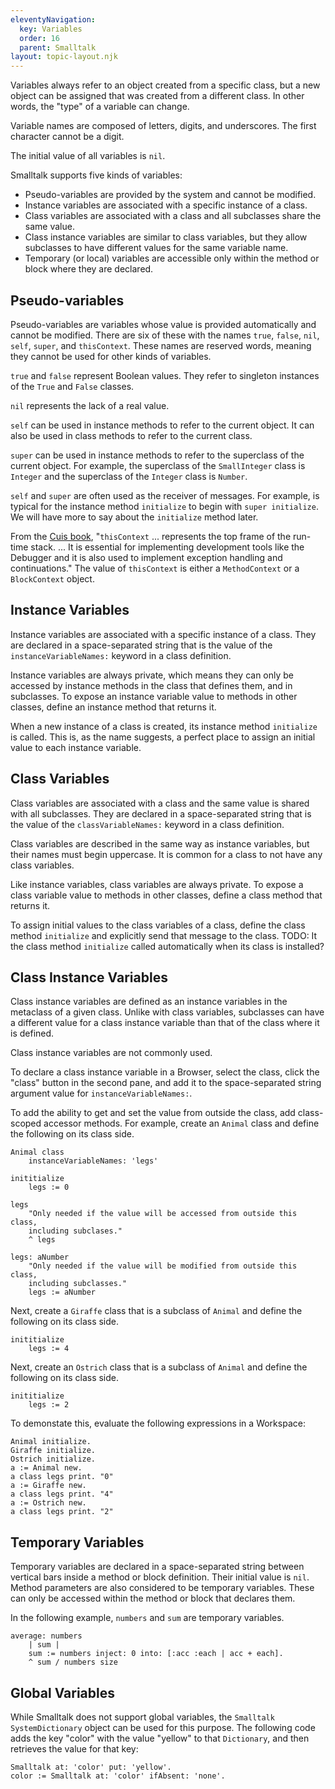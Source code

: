 ```yaml
---
eleventyNavigation:
  key: Variables
  order: 16
  parent: Smalltalk
layout: topic-layout.njk
---
```


Variables always refer to an object created from a specific class,
but a new object can be assigned that was created from a different class.
In other words, the "type" of a variable can change.

Variable names are composed of letters, digits, and underscores.
The first character cannot be a digit.

The initial value of all variables is `nil`.

Smalltalk supports five kinds of variables:

- Pseudo-variables are provided by the system and cannot be modified.
- Instance variables are associated with a specific instance of a class.
- Class variables are associated with a class
  and all subclasses share the same value.
- Class instance variables are similar to class variables, but
  they allow subclasses to have different values for the same variable name.
- Temporary (or local) variables are accessible only within
  the method or block where they are declared.

## Pseudo-variables

Pseudo-variables are variables whose value
is provided automatically and cannot be modified.
There are six of these with the names
`true`, `false`, `nil`, `self`, `super`, and `thisContext`.
These names are reserved words, meaning
they cannot be used for other kinds of variables.

`true` and `false` represent Boolean values.
They refer to singleton instances of the `True` and `False` classes.

`nil` represents the lack of a real value.

`self` can be used in instance methods to refer to the current object.
It can also be used in class methods to refer to the current class.

`super` can be used in instance methods
to refer to the superclass of the current object.
For example, the superclass of the `SmallInteger` class is `Integer`
and the superclass of the `Integer` class is `Number`.

`self` and `super` are often used as the receiver of messages.
For example, is typical for the instance method `initialize`
to begin with `super initialize`.
We will have more to say about the `initialize` method later.

From the
<a href="https://cuis-smalltalk.github.io/TheCuisBook/Pseudo_002dvariables.html"
target="_blank">Cuis book</a>, "`thisContext` ...
represents the top frame of the run-time stack. ...
It is essential for implementing development tools like the Debugger and
it is also used to implement exception handling and continuations."
The value of `thisContext` is either
a `MethodContext` or a `BlockContext` object.

## Instance Variables

Instance variables are associated with a specific instance of a class.
They are declared in a space-separated string that is
the value of the `instanceVariableNames:` keyword in a class definition.

Instance variables are always private, which means they can only be accessed by
instance methods in the class that defines them, and in subclasses.
To expose an instance variable value to methods in other classes,
define an instance method that returns it.

When a new instance of a class is created,
its instance method `initialize` is called.
This is, as the name suggests, a perfect place to
assign an initial value to each instance variable.

## Class Variables

Class variables are associated with a class
and the same value is shared with all subclasses.
They are declared in a space-separated string that is
the value of the `classVariableNames:` keyword in a class definition.

Class variables are described in the same way as instance variables,
but their names must begin uppercase.
It is common for a class to not have any class variables.

Like instance variables, class variables are always private.
To expose a class variable value to methods in other classes,
define a class method that returns it.

To assign initial values to the class variables of a class,
define the class method `initialize`
and explicitly send that message to the class.
TODO: It the class method `initialize` called automatically when its class is installed?

## Class Instance Variables

Class instance variables are defined as an
instance variables in the metaclass of a given class.
Unlike with class variables, subclasses can have a different value
for a class instance variable than that of the class where it is defined.

Class instance variables are not commonly used.

To declare a class instance variable in a Browser,
select the class, click the "class" button in the second pane, and add it
to the space-separated string argument value for `instanceVariableNames:`.

To add the ability to get and set the value from outside the class,
add class-scoped accessor methods.
For example, create an `Animal` class
and define the following on its class side.

```smalltalk
Animal class
    instanceVariableNames: 'legs'

inititialize
    legs := 0

legs
    "Only needed if the value will be accessed from outside this class,
    including subclases."
    ^ legs

legs: aNumber
    "Only needed if the value will be modified from outside this class,
    including subclasses."
    legs := aNumber
```

Next, create a `Giraffe` class that is a subclass of `Animal`
and define the following on its class side.

```smalltalk
inititialize
    legs := 4
```

Next, create an `Ostrich` class that is a subclass of `Animal`
and define the following on its class side.

```smalltalk
inititialize
    legs := 2
```

To demonstate this, evaluate the following expressions in a Workspace:

```smalltalk
Animal initialize.
Giraffe initialize.
Ostrich initialize.
a := Animal new.
a class legs print. "0"
a := Giraffe new.
a class legs print. "4"
a := Ostrich new.
a class legs print. "2"
```

## Temporary Variables

Temporary variables are declared in a space-separated string
between vertical bars inside a method or block definition.
Their initial value is `nil`.
Method parameters are also considered to be temporary variables.
These can only be accessed within the method or block that declares them.

In the following example, `numbers` and `sum` are temporary variables.

```smalltalk
average: numbers
    | sum |
    sum := numbers inject: 0 into: [:acc :each | acc + each].
    ^ sum / numbers size
```

## Global Variables

While Smalltalk does not support global variables,
the `Smalltalk` `SystemDictionary` object can be used for this purpose.
The following code adds the key "color" with the value "yellow"
to that `Dictionary`, and then retrieves the value for that key:

```smalltalk
Smalltalk at: 'color' put: 'yellow'.
color := Smalltalk at: 'color' ifAbsent: 'none'.
```
